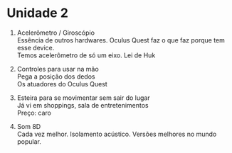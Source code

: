 # Unidade 2

1. Acelerômetro / Giroscópio  
Essência de outros hardwares. Oculus Quest faz o que faz porque tem esse device.  
Temos acelerômetro de só um eixo.
Lei de Huk

2. Controles para usar na mão  
Pega a posição dos dedos  
Os atuadores do Oculus Quest  

3. Esteira para se movimentar sem sair do lugar  
Já vi em shoppings, sala de entretenimentos  
Preço: caro  

4. Som 8D  
Cada vez melhor. Isolamento acústico. Versões melhores no mundo popular.  